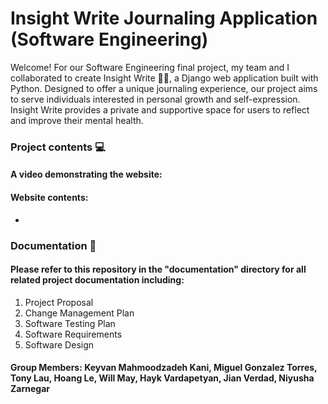 # Insight Write Journaling Application <br/> (Software Engineering)
Welcome! For our Software Engineering final project, my team and I collaborated to create Insight Write 📒📝, a Django web application built with Python. Designed to offer a unique journaling experience, our project aims to serve individuals interested in personal growth and self-expression. Insight Write provides a private and supportive space for users to reflect and improve their mental health.

### Project contents 💻

#### A video demonstrating the website: 

#### Website contents: 
- 

### Documentation 📜

#### Please refer to this repository in the "documentation" directory for all related project documentation including:
1. Project Proposal
2. Change Management Plan
3. Software Testing Plan
4. Software Requirements
5. Software Design

#### Group Members: Keyvan Mahmoodzadeh Kani, Miguel Gonzalez Torres, Tony Lau, Hoang Le, Will May, Hayk Vardapetyan, Jian Verdad, Niyusha Zarnegar
